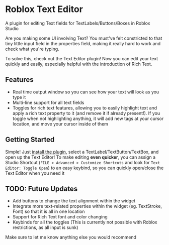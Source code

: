 # Roblox Text Editor
A plugin for editing Text fields for TextLabels/Buttons/Boxes in Roblox Studio

Are you making some UI involving Text? You must've felt constricted to that tiny little input field in the properties field, making it really hard to work and check what you're typing.

To solve this, check out the Text Editor plugin!
Now you can edit your text quickly and easily, especially helpful with the introduction of Rich Text.

## Features
- Real time output window so you can see how your text will look as you type it
- Multi-line support for all text fields
- Toggles for rich text features, allowing you to easily highlight text and apply a rich text property to it (and remove it if already present!). If you toggle when not highlighting anything, it will add new tags at your cursor location, and move your cursor inside of them

## Getting Started
Simple! Just [install the plugin](https://www.roblox.com/library/5402211369/Text-Editor), select a TextLabel/TextButton/TextBox, and open up the Text Editor!
To make editing **even quicker**, you can assign a Studio Shortcut (`FILE > Advanced > Customize Shortcuts` and look for `Text Editor: Toggle Open`) to an easy keybind, so you can quickly open/close the Text Editor when you need it

## TODO: Future Updates
- Add buttons to change the text alignment within the widget
- Integrate more text-related properties within the widget (eg. TextStroke, Font) so that it is all in one location
- Support for Rich Text font and color changing
- Keybinds for all the toggles (This is currently not possible with Roblox restrictions, as all input is sunk)

Make sure to let me know anything else you would recommend
